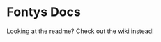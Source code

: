 # Fontys Docs
Looking at the readme? Check out the [wiki](https://github.com/ikno-the-box-guy/fontys-docs/wiki) instead!

